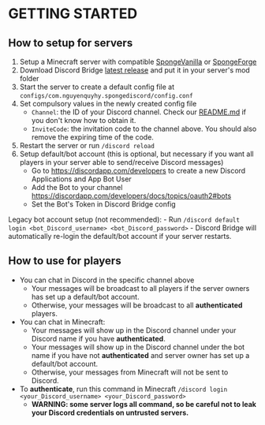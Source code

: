 # GETTING STARTED

## How to setup for servers
1. Setup a Minecraft server with compatible [SpongeVanilla](https://docs.spongepowered.org/en/server/getting-started/implementations/spongevanilla.html) or [SpongeForge](https://docs.spongepowered.org/en/server/getting-started/implementations/spongeforge.html)
1. Download Discord Bridge [latest release](https://github.com/nguyenquyhy/Sponge-Discord/releases) and put it in your server's mod folder
1. Start the server to create a default config file at `configs/com.nguyenquyhy.spongediscord/config.conf`
1. Set compulsory values in the newly created config file
    - `Channel`: the ID of your Discord channel. Check our 
[README.md](README.md) if you don't know how to obtain it. 
    - `InviteCode`: the invitation code to the channel above. You should also remove the expiring time of the code.
1. Restart the server or run `/discord reload`
1. Setup default/bot account (this is optional, but necessary if you want all players in your server able to send/receive Discord messages)
    - Go to https://discordapp.com/developers to create a new Discord Applications and App Bot User
    - Add the Bot to your channel https://discordapp.com/developers/docs/topics/oauth2#bots
    - Set the Bot's Token in Discord Bridge config

Legacy bot account setup (not recommended): 
    - Run `/discord default login <bot_Discord_username> <bot_Discord_password>`
    - Discord Bridge will automatically re-login the default/bot account if your server restarts. 
    
## How to use for players
- You can chat in Discord in the specific channel above
    - Your messages will be broadcast to all players if the server owners has set up a default/bot account.
    - Otherwise, your messages will be broadcast to all __authenticated__ players.
- You can chat in Minecraft:
    - Your messages will show up in the Discord channel under your Discord name if you have __authenticated__.
    - Your messages will show up in the Discord channel under the bot name if you have not __authenticated__ and server owner has set up a default/bot account.
    - Otherwise, your messages from Minecraft will not be sent to Discord.
- To __authenticate__, run this command in Minecraft `/discord login <your_Discord_username> <your_Discord_password>`
    - **WARNING: some server logs all command, so be careful not to leak your Discord credentials on untrusted servers.**